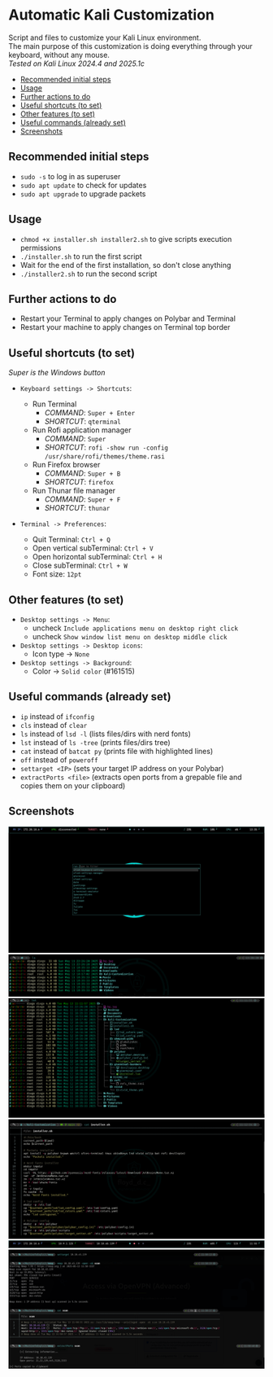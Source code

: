 # Automatic Kali Customization
Script and files to customize your Kali Linux environment.<br> 
The main purpose of this customization is doing everything through your keyboard, without any mouse.<br>
_Tested on Kali Linux 2024.4 and 2025.1c_

- [Recommended initial steps](#recommended-initial-steps)
- [Usage](#usage)
- [Further actions to do](#further-actions-to-do)
- [Useful shortcuts (to set)](#useful-shortcuts-to-set)
- [Other features (to set)](#other-features-to-set)
- [Useful commands (already set)](#useful-commands-already-set)
- [Screenshots](#screenshots)

## Recommended initial steps
- `sudo -s` to log in as superuser
- `sudo apt update` to check for updates
- `sudo apt upgrade` to upgrade packets

## Usage
- `chmod +x installer.sh installer2.sh` to give scripts execution permissions
- `./installer.sh` to run the first script
- Wait for the end of the first installation, so don't close anything
- `./installer2.sh` to run the second script

## Further actions to do
- Restart your Terminal to apply changes on Polybar and Terminal
- Restart your machine to apply changes on Terminal top border

## Useful shortcuts (to set)
_Super is the Windows button_
- `Keyboard settings -> Shortcuts`:
  - Run Terminal
    - _COMMAND_: `Super + Enter`
    - _SHORTCUT_: `qterminal`
  - Run Rofi application manager
    - _COMMAND_: `Super`
    - _SHORTCUT_: `rofi -show run -config /usr/share/rofi/themes/theme.rasi`
  - Run Firefox browser
    - _COMMAND_: `Super + B`
    - _SHORTCUT_: `firefox`
  - Run Thunar file manager
    - _COMMAND_: `Super + F`
    - _SHORTCUT_: `thunar` 

- `Terminal -> Preferences`:
  - Quit Terminal: `Ctrl + Q` 
  - Open vertical subTerminal: `Ctrl + V` 
  - Open horizontal subTerminal: `Ctrl + H` 
  - Close subTerminal: `Ctrl + W`
  - Font size: `12pt`

## Other features (to set)
- `Desktop settings -> Menu`: 
  - uncheck `Include applications menu on desktop right click`
  - uncheck `Show window list menu on desktop middle click`
- `Desktop settings -> Desktop icons`: 
  - Icon type -> `None`
- `Desktop settings -> Background`:
  - Color -> `Solid color` (#161515)

## Useful commands (already set)
- `ip` instead of `ifconfig`
- `cls` instead of `clear`
- `ls` instead of `lsd -l` (lists files/dirs with nerd fonts)
- `lst` instead of `ls -tree` (prints files/dirs tree)
- `cat` instead of `batcat py` (prints file with highlighted lines)
- `off` instead of `poweroff`
- `settarget <IP>` (sets your target IP address on your Polybar)
- `extractPorts <file>` (extracts open ports from a grepable file and copies them on your clipboard)

## Screenshots
<img src="screenshots/rofi.png" alt="screenshotRofi">
<img src="screenshots/ls.png" alt="screenshotLs">
<img src="screenshots/lst.png" alt="screenshotLst">
<img src="screenshots/cat.png" alt="screenshotCat"><br>
<img src="screenshots/polybar.png" alt="screenshotPolybar">
<img src="screenshots/utilities.png" alt="screenshotUtilities">
